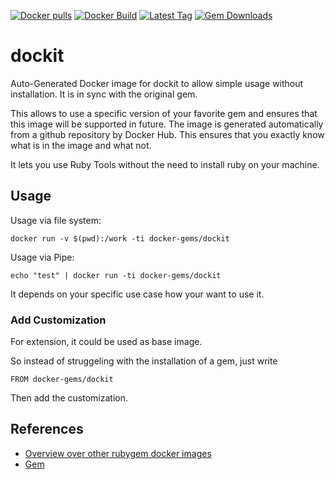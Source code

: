 [![Docker pulls](https://img.shields.io/docker/pulls/rubygem/dockit.svg)](https://hub.docker.com/r/rubygem/dockit/)
[![Docker Build](https://img.shields.io/docker/automated/rubygem/dockit.svg)](https://hub.docker.com/r/rubygem/dockit/)
[![Latest Tag](https://img.shields.io/github/tag/docker-rubygem/dockit.svg)](https://hub.docker.com/r/rubygem/dockit/)
[![Gem Downloads](https://img.shields.io/gem/dt/dockit.svg)](https://rubygems.org/gems/dockit/)
# dockit

Auto-Generated Docker image for dockit to allow simple usage without installation.
It is in sync with the original gem.

This allows to use a specific version of your favorite gem and ensures that this image will be supported in future.
The image is generated automatically from a github repository by Docker Hub.
This ensures that you exactly know what is in the image and what not.

It lets you use Ruby Tools without the need to install ruby on your machine.

## Usage

Usage via file system:

`docker run -v $(pwd):/work -ti docker-gems/dockit`

Usage via Pipe:

`echo "test" | docker run -ti docker-gems/dockit`

It depends on your specific use case how your want to use it.

### Add Customization

For extension, it could be used as base image.

So instead of struggeling with the installation of a gem, just write

`FROM docker-gems/dockit`

Then add the customization.

## References

 - [Overview over other rubygem docker images](https://github.com/thinkbot/docker-rubygem)
 - [Gem](https://rubygems.org/gems/dockit/)
